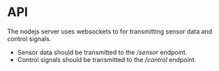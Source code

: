 # API
The nodejs server uses websockets to for transmitting sensor data and control signals.

* Sensor data should be transmitted to the */sensor* endpoint.
* Control signals should be transmitted to the */control* endpoint.